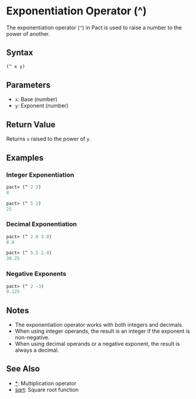 # Exponentiation Operator (^)

The exponentiation operator (`^`) in Pact is used to raise a number to the power of another.

## Syntax

```lisp
(^ x y)
```

## Parameters

- `x`: Base (number)
- `y`: Exponent (number)

## Return Value

Returns `x` raised to the power of `y`.

## Examples

### Integer Exponentiation

```lisp
pact> (^ 2 3)
8

pact> (^ 5 2)
25
```

### Decimal Exponentiation

```lisp
pact> (^ 2.0 3.0)
8.0

pact> (^ 5.5 2.0)
30.25
```

### Negative Exponents

```lisp
pact> (^ 2 -3)
0.125
```

## Notes

- The exponentiation operator works with both integers and decimals.
- When using integer operands, the result is an integer if the exponent is non-negative.
- When using decimal operands or a negative exponent, the result is always a decimal.

## See Also

- [*](multiplication.md): Multiplication operator
- [sqrt](sqrt.md): Square root function

